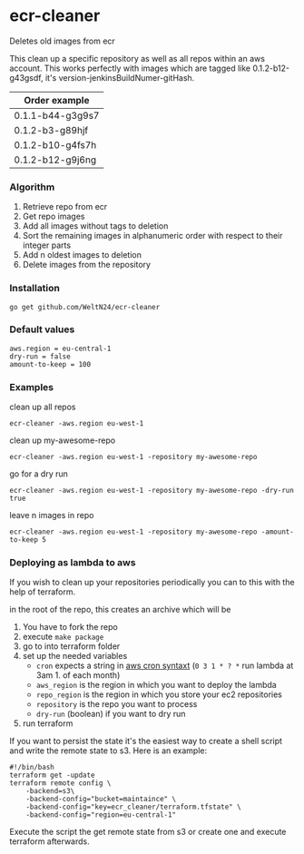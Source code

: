 # ecr-cleaner
Deletes old images from ecr

This clean up a specific repository as well as all repos within an aws account.
This works perfectly with images which are tagged like 0.1.2-b12-g43gsdf, it's version-jenkinsBuildNumer-gitHash.

|Order example|
|-------------|
|0.1.1-b44-g3g9s7|
|0.1.2-b3-g89hjf|
|0.1.2-b10-g4fs7h|
|0.1.2-b12-g9j6ng|

### Algorithm
1. Retrieve repo from ecr
2. Get repo images
3. Add all images without tags to deletion
4. Sort the remaining images in alphanumeric order with respect to their integer parts
5. Add n oldest images to deletion
6. Delete images from the repository

### Installation
    go get github.com/WeltN24/ecr-cleaner

### Default values
    aws.region = eu-central-1
    dry-run = false
    amount-to-keep = 100

### Examples
clean up all repos

`ecr-cleaner -aws.region eu-west-1`

clean up my-awesome-repo

`ecr-cleaner -aws.region eu-west-1 -repository my-awesome-repo`

go for a dry run

`ecr-cleaner -aws.region eu-west-1 -repository my-awesome-repo -dry-run true`

leave n images in repo

`ecr-cleaner -aws.region eu-west-1 -repository my-awesome-repo -amount-to-keep 5`


### Deploying as lambda to aws
If you wish to clean up your repositories periodically you can to this with the help of terraform. 

in the root of the repo, this creates an archive which will be 

1. You have to fork the repo
2. execute `make package`
3. go to into terraform folder
4. set up the needed variables
    * `cron` expects a string in [aws cron syntaxt](http://docs.aws.amazon.com/AmazonCloudWatch/latest/events/ScheduledEvents.html) (`0 3 1 * ? *` run lambda at 3am 1. of each month)
    * `aws_region` is the region in which you want to deploy the lambda
    * `repo_region` is the region in which you store your ec2 repositories
    * `repository` is the repo you want to process
    * `dry-run` (boolean) if you want to dry run
5. run terraform

If you want to persist the state it's the easiest way to create a shell script and write the remote state to s3. Here is an example:
    
    #!/bin/bash
    terraform get -update
    terraform remote config \
        -backend=s3\
        -backend-config="bucket=maintaince" \
        -backend-config="key=ecr_cleaner/terraform.tfstate" \
        -backend-config="region=eu-central-1"
        
Execute the script the get remote state from s3 or create one and execute terraform afterwards.
